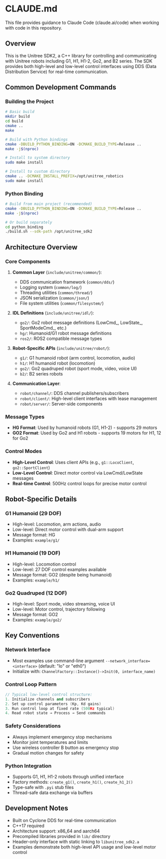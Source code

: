 # CLAUDE.md

This file provides guidance to Claude Code (claude.ai/code) when working with code in this repository.

## Overview

This is the Unitree SDK2, a C++ library for controlling and communicating with Unitree robots including G1, H1, H1-2, Go2, and B2 series. The SDK provides both high-level and low-level control interfaces using DDS (Data Distribution Service) for real-time communication.

## Common Development Commands

### Building the Project

```bash
# Basic build
mkdir build
cd build
cmake ..
make

# Build with Python bindings
cmake -DBUILD_PYTHON_BINDING=ON -DCMAKE_BUILD_TYPE=Release ..
make -j$(nproc)

# Install to system directory
sudo make install

# Install to custom directory
cmake .. -DCMAKE_INSTALL_PREFIX=/opt/unitree_robotics
sudo make install
```

### Python Binding

```bash
# Build from main project (recommended)
cmake -DBUILD_PYTHON_BINDING=ON -DCMAKE_BUILD_TYPE=Release ..
make -j$(nproc)

# Or build separately
cd python_binding
./build.sh --sdk-path /opt/unitree_sdk2
```

## Architecture Overview

### Core Components

1. **Common Layer** (`include/unitree/common/`):
   - DDS communication framework (`common/dds/`)
   - Logging system (`common/log/`)
   - Threading utilities (`common/thread/`)
   - JSON serialization (`common/json/`)
   - File system utilities (`common/filesystem/`)

2. **IDL Definitions** (`include/unitree/idl/`):
   - `go2/`: Go2 robot message definitions (LowCmd_, LowState_, SportModeCmd_, etc.)
   - `hg/`: Humanoid/G1 robot message definitions
   - `ros2/`: ROS2 compatible message types

3. **Robot-Specific APIs** (`include/unitree/robot/`):
   - `g1/`: G1 humanoid robot (arm control, locomotion, audio)
   - `h1/`: H1 humanoid robot (locomotion)
   - `go2/`: Go2 quadruped robot (sport mode, video, voice UI)
   - `b2/`: B2 series robots

4. **Communication Layer**:
   - `robot/channel/`: DDS channel publishers/subscribers
   - `robot/client/`: High-level client interfaces with lease management
   - `robot/server/`: Server-side components

### Message Types

- **HG Format**: Used by humanoid robots (G1, H1-2) - supports 29 motors
- **GO2 Format**: Used by Go2 and H1 robots - supports 19 motors for H1, 12 for Go2

### Control Modes

- **High-Level Control**: Uses client APIs (e.g., `g1::LocoClient`, `go2::SportClient`)
- **Low-Level Control**: Direct motor control via LowCmd/LowState messages
- **Real-time Control**: 500Hz control loops for precise motor control

## Robot-Specific Details

### G1 Humanoid (29 DOF)
- High-level: Locomotion, arm actions, audio
- Low-level: Direct motor control with dual-arm support
- Message format: HG
- Examples: `example/g1/`

### H1 Humanoid (19 DOF)
- High-level: Locomotion control
- Low-level: 27 DOF control examples available
- Message format: GO2 (despite being humanoid)
- Examples: `example/h1/`

### Go2 Quadruped (12 DOF)
- High-level: Sport mode, video streaming, voice UI
- Low-level: Motor control, trajectory following
- Message format: GO2
- Examples: `example/go2/`

## Key Conventions

### Network Interface
- Most examples use command-line argument `--network_interface=<interface>` (default: "lo" or "eth0")
- Initialize with: `ChannelFactory::Instance()->Init(0, interface_name)`

### Control Loop Pattern
```cpp
// Typical low-level control structure:
1. Initialize channels and subscribers
2. Set up control parameters (Kp, Kd gains)
3. Run control loop at fixed rate (500Hz typical)
4. Read robot state → Process → Send commands
```

### Safety Considerations
- Always implement emergency stop mechanisms
- Monitor joint temperatures and limits
- Use wireless controller B button as emergency stop
- Gradual motion changes for safety

### Python Integration
- Supports G1, H1, H1-2 robots through unified interface
- Factory methods: `create_g1()`, `create_h1()`, `create_h1_2()`
- Type-safe with `.pyi` stub files
- Thread-safe data exchange via buffers

## Development Notes

- Built on Cyclone DDS for real-time communication
- C++17 required
- Architecture support: x86_64 and aarch64
- Precompiled libraries provided in `lib/` directory
- Header-only interface with static linking to `libunitree_sdk2.a`
- Examples demonstrate both high-level API usage and low-level motor control